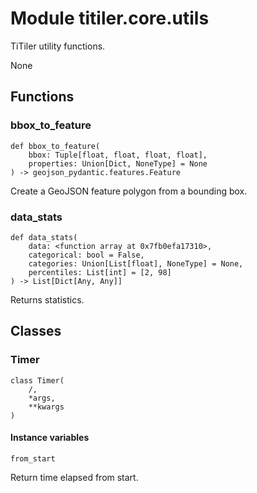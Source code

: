 # Module titiler.core.utils

TiTiler utility functions.

None

## Functions

    
### bbox_to_feature

```python3
def bbox_to_feature(
    bbox: Tuple[float, float, float, float],
    properties: Union[Dict, NoneType] = None
) -> geojson_pydantic.features.Feature
```

    
Create a GeoJSON feature polygon from a bounding box.

    
### data_stats

```python3
def data_stats(
    data: <function array at 0x7fb0efa17310>,
    categorical: bool = False,
    categories: Union[List[float], NoneType] = None,
    percentiles: List[int] = [2, 98]
) -> List[Dict[Any, Any]]
```

    
Returns statistics.

## Classes

### Timer

```python3
class Timer(
    /,
    *args,
    **kwargs
)
```

#### Instance variables

```python3
from_start
```

Return time elapsed from start.